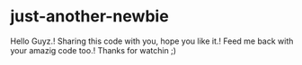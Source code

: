 # just-another-newbie
Hello Guyz.!
Sharing this code with you, hope you like it.!
Feed me back with your amazig code too.! 
Thanks for watchin ;)
